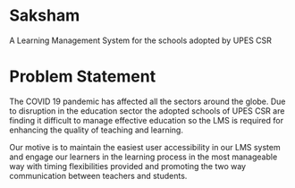 # Saksham
A Learning Management System for the schools adopted by UPES CSR

# Problem Statement
The COVID 19 pandemic has affected all the sectors around the globe. Due to disruption in
the education sector the adopted schools of UPES CSR are finding it difficult to manage
effective education so the LMS is required for enhancing the quality of teaching and
learning.

Our motive is to maintain the easiest user accessibility in our LMS system and engage our
learners in the learning process in the most manageable way with timing flexibilities provided
and promoting the two way communication between teachers and students.
